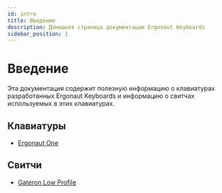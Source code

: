 ```yaml
---
id: intro
title: Введение
description: Домашняя страница документации Ergonaut Keyboards
sidebar_position: 1
---
```


# Введение

Эта документация содержит полезную информацию о клавиатурах разработанных Ergonaut Keyboards и информацию о свитчах используемых в этих клавиатурах.

## Клавиатуры

* [Ergonaut One](/docs/keyboards/ergonaut-one/intro)

## Свитчи

* [Gateron Low Profile](/docs/switches/gateron-low-profile)
